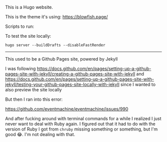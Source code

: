 This is a Hugo website.

This is the theme it's using: https://blowfish.page/ 

Scripts to run:

To test the site locally:

`hugo server --buildDrafts --disableFastRender`

------

This used to be a Github Pages site, powered by Jekyll

I was following https://docs.github.com/en/pages/setting-up-a-github-pages-site-with-jekyll/creating-a-github-pages-site-with-jekyll and https://docs.github.com/en/pages/setting-up-a-github-pages-site-with-jekyll/testing-your-github-pages-site-locally-with-jekyll since I wanted to also preview the site locally

But then I ran into this error:

https://github.com/eventmachine/eventmachine/issues/990

And after fucking around with terminal commands for a while I realized I just never want to deal with Ruby again. I figured out that it had to do with the version of Ruby I got from `chruby` missing something or something, but I'm good 😂. I'm not dealing with that.
